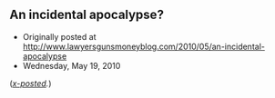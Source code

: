 ## An incidental apocalypse?

 * Originally posted at http://www.lawyersgunsmoneyblog.com/2010/05/an-incidental-apocalypse
 * Wednesday, May 19, 2010

(_[x-posted](http://acephalous.typepad.com/acephalous/2010/05/an-incidental-apocalypse.html)._)